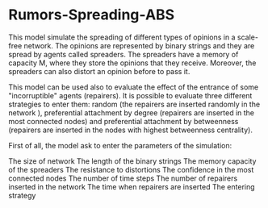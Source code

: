 # Rumors-Spreading-ABS

This model simulate the spreading of different types of opinions in a scale-free network. The opinions are represented by binary strings and they are spread by agents called spreaders. The spreaders have a memory of capacity M, where they store the opinions that they receive. Moreover, the spreaders can also distort an opinion before to pass it.

This model can be used also to evaluate the effect of the entrance of some "incorruptible" agents (repairers). It is possible to evaluate three different strategies to enter them: random (the repairers are inserted randomly in the network ), preferential attachment by degree (repairers are inserted in the most connected nodes) and preferential attachment by betweenness (repairers are inserted in the nodes with highest betweenness centrality). 

First of all, the model ask to enter the parameters of the simulation:

The size of network
The length of the binary strings
The memory capacity of the spreaders
The resistance to distortions
The confidence in the most connected nodes
The number of time steps
The number of repairers inserted in the network
The time when repairers are inserted
The entering strategy

